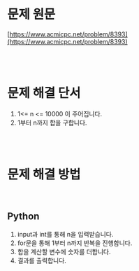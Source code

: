 # 문제 원문

[https://www.acmicpc.net/problem/8393](https://www.acmicpc.net/problem/8393)

<br><br>

# 문제 해결 단서

1. 1<= n <= 10000 이 주어집니다.
2. 1부터 n까지 합을 구합니다.

<br><br>

# 문제 해결 방법

<br>

## Python

1. input과 int를 통해 n을 입력받습니다.
2. for문을 통해 1부터 n까지 반복을 진행합니다.
3. 합을 계산할 변수에 숫자를 더합니다.
4. 결과를 출력합니다.
